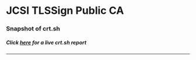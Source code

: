 # JCSI TLSSign Public CA
### Snapshot of crt.sh
##### Click [here](https://crt.sh/?q=C10FBC46B289E81FAD197DDC7A61482A9846D064BEE84E3C2A7F5DAC2E3894EA) for a live crt.sh report

---
